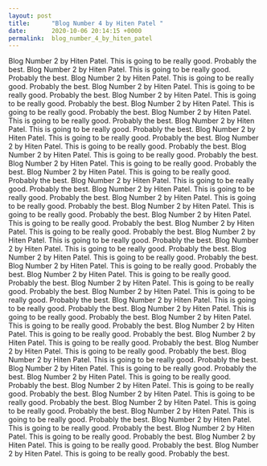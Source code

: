 ```yaml
---
layout: post
title:      "Blog Number 4 by Hiten Patel "
date:       2020-10-06 20:14:15 +0000
permalink:  blog_number_4_by_hiten_patel
---
```


Blog Number 2 by Hiten Patel. This is going to be really good. Probably the best. 
Blog Number 2 by Hiten Patel. This is going to be really good. Probably the best. 
Blog Number 2 by Hiten Patel. This is going to be really good. Probably the best. 
Blog Number 2 by Hiten Patel. This is going to be really good. Probably the best. Blog Number 2 by Hiten Patel. This is going to be really good. Probably the best. Blog Number 2 by Hiten Patel. This is going to be really good. Probably the best. 
Blog Number 2 by Hiten Patel. This is going to be really good. Probably the best. Blog Number 2 by Hiten Patel. This is going to be really good. Probably the best. Blog Number 2 by Hiten Patel. This is going to be really good. Probably the best. Blog Number 2 by Hiten Patel. This is going to be really good. Probably the best. Blog Number 2 by Hiten Patel. This is going to be really good. Probably the best. Blog Number 2 by Hiten Patel. This is going to be really good. Probably the best. Blog Number 2 by Hiten Patel. This is going to be really good. Probably the best. Blog Number 2 by Hiten Patel. This is going to be really good. Probably the best. Blog Number 2 by Hiten Patel. This is going to be really good. Probably the best. Blog Number 2 by Hiten Patel. This is going to be really good. Probably the best. Blog Number 2 by Hiten Patel. This is going to be really good. Probably the best. Blog Number 2 by Hiten Patel. This is going to be really good. Probably the best. Blog Number 2 by Hiten Patel. This is going to be really good. Probably the best. 
Blog Number 2 by Hiten Patel. This is going to be really good. Probably the best. 
Blog Number 2 by Hiten Patel. This is going to be really good. Probably the best. Blog Number 2 by Hiten Patel. This is going to be really good. Probably the best. Blog Number 2 by Hiten Patel. This is going to be really good. Probably the best. Blog Number 2 by Hiten Patel. This is going to be really good. Probably the best. Blog Number 2 by Hiten Patel. This is going to be really good. Probably the best. Blog Number 2 by Hiten Patel. This is going to be really good. Probably the best. Blog Number 2 by Hiten Patel. This is going to be really good. Probably the best. Blog Number 2 by Hiten Patel. This is going to be really good. Probably the best. Blog Number 2 by Hiten Patel. This is going to be really good. Probably the best. Blog Number 2 by Hiten Patel. This is going to be really good. Probably the best. Blog Number 2 by Hiten Patel. This is going to be really good. Probably the best. Blog Number 2 by Hiten Patel. This is going to be really good. Probably the best. Blog Number 2 by Hiten Patel. This is going to be really good. Probably the best. Blog Number 2 by Hiten Patel. This is going to be really good. Probably the best. Blog Number 2 by Hiten Patel. This is going to be really good. Probably the best. Blog Number 2 by Hiten Patel. This is going to be really good. Probably the best. Blog Number 2 by Hiten Patel. This is going to be really good. Probably the best. Blog Number 2 by Hiten Patel. This is going to be really good. Probably the best. Blog Number 2 by Hiten Patel. This is going to be really good. Probably the best. Blog Number 2 by Hiten Patel. This is going to be really good. Probably the best. Blog Number 2 by Hiten Patel. This is going to be really good. Probably the best. Blog Number 2 by Hiten Patel. This is going to be really good. Probably the best. Blog Number 2 by Hiten Patel. This is going to be really good. Probably the best. 
